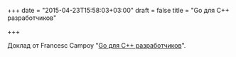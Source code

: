 +++
date = "2015-04-23T15:58:03+03:00"
draft = false
title = "Go для C++ разработчиков"

+++

<p>Доклад от&nbsp;Francesc Campoy &quot;<a href="https://medium.com/francesc/go-for-c-developers-video-slides-51b93c99429">Go для C++ разработчиков</a>&quot;.</p>

